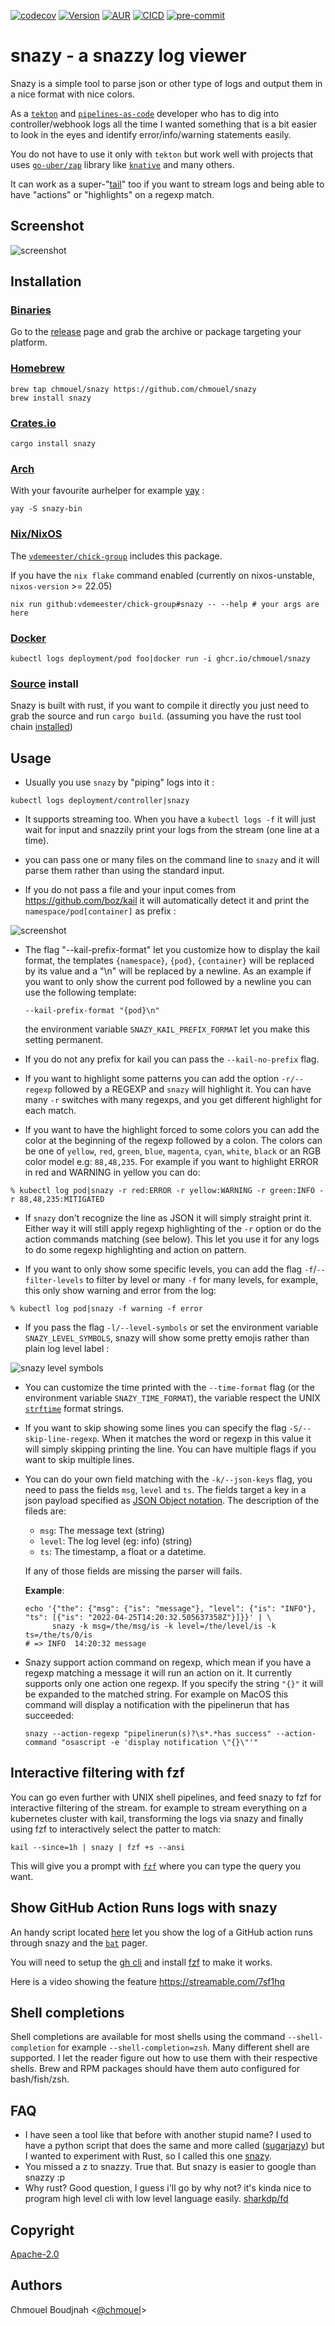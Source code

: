 [![codecov](https://codecov.io/gh/chmouel/snazy/branch/main/graph/badge.svg?token=71R8DKNQVS)](https://codecov.io/gh/chmouel/snazy) [![Version](https://img.shields.io/crates/v/snazy.svg)](https://crates.io/crates/snazy) [![AUR](https://img.shields.io/aur/version/snazy-bin)](https://aur.archlinux.org/packages/snazy-bin) [![CICD](https://github.com/chmouel/snazy/actions/workflows/rust.yaml/badge.svg)](https://github.com/chmouel/snazy/actions/workflows/rust.yaml) [![pre-commit](https://img.shields.io/badge/pre--commit-enabled-brightgreen?logo=pre-commit&logoColor=white)](https://github.com/pre-commit/pre-commit)

# snazy - a snazzy log viewer

Snazy is a simple tool to parse json or other type of logs and output them in a nice format with
nice colors.

As a [`tekton`](http://tekton.dev) and [`pipelines-as-code`](https://pipelinesascode.com/) developer who has to dig into controller/webhook logs all the time I wanted something that is a bit easier to look in the eyes and identify error/info/warning statements easily.

You do not have to use it only with `tekton` but work well with projects that uses
[`go-uber/zap`](https://github.com/uber-go/zap) library like
[`knative`](https://knative.dev) and many others.

It can work as a super-"[tail](https://man7.org/linux/man-pages/man1/tail.1.html)" too if you want to stream logs and being able to have "actions" or "highlights" on a regexp match.

## Screenshot

![screenshot](./.github/screenshot.png)

## Installation

### [Binaries](https://github.com/chmouel/snazy/releases)

Go to the [release](https://github.com/chmouel/snazy/releases) page and grab
the archive or package targeting your platform.

### [Homebrew](https://homebrew.sh)

```shell
brew tap chmouel/snazy https://github.com/chmouel/snazy
brew install snazy
```

### [Crates.io](https://crates.io/crates/snazy)

```shell
cargo install snazy
```

### [Arch](https://aur.archlinux.org/packages/snazy-bin)

With your favourite aurhelper for example [yay](https://github.com/Jguer/yay) :

```shell
yay -S snazy-bin
```

### [Nix/NixOS](https://nixos.org/)

The [`vdemeester/chick-group`](https://github.com/vdemeester/chick-group) includes this package.

If you have the `nix flake` command enabled (currently on
nixos-unstable, `nixos-version` >= 22.05)

```shell
nix run github:vdemeester/chick-group#snazy -- --help # your args are here
```

### [Docker](https://github.com/chmouel/snazy/pkgs/container/snazy)

```shell
kubectl logs deployment/pod foo|docker run -i ghcr.io/chmouel/snazy
```

### [Source](https://github.com/chmouel/snazy) install

Snazy is built with rust, if you want to compile it directly you just need to
grab the source and run `cargo build`. (assuming you have the rust tool chain [installed](https://rust-lang.github.io/rustup/installation/index.html))

## Usage

- Usually you use `snazy` by "piping" logs into it :

```shell
kubectl logs deployment/controller|snazy
```

- It supports streaming too. When you have a `kubectl logs -f` it will just wait
  for input and snazzily print your logs from the stream (one line at a time).

- you can pass one or many files on the command line to `snazy` and it will
  parse them rather than using the standard input.

- If you do not pass a file and your input comes from
  <https://github.com/boz/kail> it will automatically detect it and print the
  `namespace/pod[container]` as prefix :

![screenshot](./.github/screenshot-kail.png)

- The flag "--kail-prefix-format" let you customize how to display the kail
  format, the templates `{namespace}`, `{pod}`, `{container}` will be replaced
  by its value and a "\n" will be replaced by a newline. As an example if you
  want to only show the current pod followed by a newline you can use the
  following template:

  `--kail-prefix-format "{pod}\n"`

  the environment variable `SNAZY_KAIL_PREFIX_FORMAT` let you make this setting permanent.

- If you do not any prefix for kail you can pass the `--kail-no-prefix` flag.

- If you want to highlight some patterns you can add the option `-r/--regexp`
  followed by a REGEXP and `snazy` will highlight it. You can have many `-r`
  switches with many regexps, and you get different highlight for each match.

- If you want to have the highlight forced to some colors you can add the color
  at the beginning of the regexp followed by a colon. The colors can be one of
  `yellow`, `red`, `green`, `blue`, `magenta`, `cyan`, `white`, `black` or an RGB
  color model e.g: `88,48,235`. For example if you want to highlight ERROR in red
  and WARNING in yellow you can do:

```shell
% kubectl log pod|snazy -r red:ERROR -r yellow:WARNING -r green:INFO -r 88,48,235:MITIGATED
```

- If `snazy` don't recognize the line as JSON it will simply straight print
  it. Either way it will still apply regexp highlighting of the `-r` option or
  do the action commands matching (see below). This let you use it for any logs
  to do some regexp highlighting and action on pattern.

- If you want to only show some specific levels, you can add the flag
  `-f`/`--filter-levels` to filter by level or many `-f` for many levels, for
  example, this only show warning and error from the log:

```shell
% kubectl log pod|snazy -f warning -f error
```

- If you pass the flag `-l/--level-symbols` or set the environment variable
  `SNAZY_LEVEL_SYMBOLS`, snazy will show some pretty emojis rather than plain log
  level label :

![snazy level symbols](.github/screenshot-level-symbols.png)

- You can customize the time printed with the `--time-format` flag (or the environment
  variable `SNAZY_TIME_FORMAT`), the variable respect the UNIX
  [`strftime`](https://man7.org/linux/man-pages/man3/strftime.3.html) format
  strings.

- If you want to skip showing some lines you can specify the flag
  `-S/--skip-line-regexp`. When it matches the word or regexp in
  this value it will simply skipping printing the line. You can have multiple flags
  if you want to skip multiple lines.

- You can do your own field matching with the `-k/--json-keys` flag, you need to pass the fields `msg`, `level` and `ts`.
  The fields target a key in a json payload specified as [JSON Object notation](https://www.rfc-editor.org/rfc/rfc6901). The description of the fileds are:

  - `msg`: The message text (string)
  - `level`: The log level (eg: info) (string)
  - `ts`: The timestamp, a float or a datetime.

  If any of those fields are missing the parser will fails.

  **Example**:

  ```shell
  echo '{"the": {"msg": {"is": "message"}, "level": {"is": "INFO"}, "ts": [{"is": "2022-04-25T14:20:32.505637358Z"}]}}' | \
        snazy -k msg=/the/msg/is -k level=/the/level/is -k ts=/the/ts/0/is
  # => INFO  14:20:32 message
  ```

- Snazy support action command on regexp, which mean if you have a regexp
  matching a message it will run an action on it. It currently supports only one
  action one regexp. If you specify the string `"{}"` it will be expanded to
  the matched string. For example on MacOS this command will display a
  notification with the pipelinerun that has succeeded:

  ```shell
  snazy --action-regexp "pipelinerun(s)?\s*.*has success" --action-command "osascript -e 'display notification \"{}\"'"
  ```

## Interactive filtering with fzf

You can go even further with UNIX shell pipelines, and feed snazy to fzf for interactive filtering of the stream. for example to stream everything on a kubernetes cluster with kail, transforming the logs via snazy and finally using fzf to interactively select the patter to match:

```shell
kail --since=1h | snazy | fzf +s --ansi
```

This will give you a prompt with [`fzf`](https://github.com/junegunn/fzf) where you can type the query you want.

## Show GitHub Action Runs logs with snazy

An handy script located [here](./misc/gh-run-logview-snazy) let you show the log
of a GitHub action runs through snazy and the
[`bat`](https://github.com/sharkdp/bat) pager.

You will need to setup the [gh cli](https://github.com/cli/cli) and install
[fzf](https://github.com/junegunn/fzf) to make it works.

Here is a video showing the feature <https://streamable.com/7sf1hq>

## Shell completions

Shell completions are available for most shells using the command `--shell-completion` for example `--shell-completion=zsh`. Many different shell are supported. I let the reader figure out how to use them with their respective shells. Brew and RPM packages should have them auto configured for bash/fish/zsh.

## FAQ

- I have seen a tool like that before with another stupid name? I used to have a python script that does the same and more called
  ([sugarjazy](https://github.com/chmouel/sugarjazy)) but I wanted to experiment with Rust, so I called this one
  [snazy](https://www.urbandictionary.com/define.php?term=snazy).
- You missed a z to snazzy. True that. But snazy is easier to google than snazzy :p
- Why rust? Good question, I guess i'll go by why not? it's kinda nice to program high level cli with low level language easily.
  [sharkdp/fd](https://github.com/sharkdp/fd)

## Copyright

[Apache-2.0](./LICENSE)

## Authors

Chmouel Boudjnah <[@chmouel](https://twitter.com/chmouel)>
